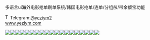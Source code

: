 多语言ui海外电影抢单刷单系统/韩国电影抢单/连单/分组杀/带余额宝功能<p dir="auto"><a target="_blank" rel="noopener noreferrer nofollow" href="https://camo.githubusercontent.com/d614d90677fbc2e34c7c62ebc68c82379d87a57c4beaf05af65fec7ba6b72e36/68747470733a2f2f63646e2d69636f6e732d706e672e666c617469636f6e2e636f6d2f3531322f323131312f323131313634362e706e67"><img src="https://camo.githubusercontent.com/d614d90677fbc2e34c7c62ebc68c82379d87a57c4beaf05af65fec7ba6b72e36/68747470733a2f2f63646e2d69636f6e732d706e672e666c617469636f6e2e636f6d2f3531322f323131312f323131313634362e706e67" alt="Telegram Icon" style="width: 16px; max-width: 100%;" data-canonical-src="https://cdn-icons-png.flaticon.com/512/2111/2111646.png"></a>Telegram:<a href="https://t.me/yeziym2" rel="nofollow">@yeziym2</a><br><a href="https://www.yeziym.com/">www.yeziym.com</a></p><img src="https://github.com/yeziym/JEFffhZeUo/blob/main/xVGCi.png"><img src="https://github.com/yeziym/JEFffhZeUo/blob/main/s51Oy.png"><img src="https://github.com/yeziym/JEFffhZeUo/blob/main/OfAmN.png"><img src="https://github.com/yeziym/JEFffhZeUo/blob/main/kDKUv.png"><img src="https://github.com/yeziym/JEFffhZeUo/blob/main/YFNmm.png"><img src="https://github.com/yeziym/JEFffhZeUo/blob/main/021OT.png"><img src="https://github.com/yeziym/JEFffhZeUo/blob/main/bKzwK.png"><img src="https://github.com/yeziym/JEFffhZeUo/blob/main/FTwSD.png"><img src="https://github.com/yeziym/JEFffhZeUo/blob/main/WbGfd.png"><img src="https://github.com/yeziym/JEFffhZeUo/blob/main/I2XwL.png"><img src="https://github.com/yeziym/JEFffhZeUo/blob/main/3jqJi.png"><img src="https://github.com/yeziym/JEFffhZeUo/blob/main/5HF7H.png"><img src="https://github.com/yeziym/JEFffhZeUo/blob/main/eTgX5.png"><img src="https://github.com/yeziym/JEFffhZeUo/blob/main/Y9E56.png"><img src="https://github.com/yeziym/JEFffhZeUo/blob/main/jss4u.png"><img src="https://github.com/yeziym/JEFffhZeUo/blob/main/K9uGn.png"><img src="https://github.com/yeziym/JEFffhZeUo/blob/main/ygdVY.png"><img src="https://github.com/yeziym/JEFffhZeUo/blob/main/9dDxS.png"><img src="https://github.com/yeziym/JEFffhZeUo/blob/main/FTEef.png">